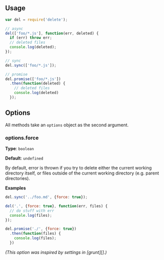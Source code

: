 ## Usage

```js
var del = require('delete');

// async
del(['foo/*.js'], function(err, deleted) {
  if (err) throw err;
  // deleted files
  console.log(deleted);
});

// sync
del.sync(['foo/*.js']);

// promise
del.promise(['foo/*.js'])
  .then(function(deleted) {
    // deleted files
    console.log(deleted)
  });
```

## Options

All methods take an `options` object as the second argument.

### options.force

**Type**: `boolean`

**Default**: `undefined`

By default, error is thrown if you try to delete either the current working directory itself, or files outside of the current working directory (e.g. parent directories).

**Examples**

```js
del.sync('../foo.md', {force: true});

del('.', {force: true}, function(err, files) {
  // do stuff with err
  console.log(files);
});

del.promise('./', {force: true})
  .then(function(files) {
    console.log(files);
  })
```

_(This option was inspired by settings in [grunt][].)_
